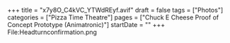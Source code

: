 +++
title = "x7y8O_C4kVC_YTWdREyf.avif"
draft = false
tags = ["Photos"]
categories = ["Pizza Time Theatre"]
pages = ["Chuck E Cheese Proof of Concept Prototype (Animatronic)"]
startDate = ""
+++
File:Headturnconfirmation.png
